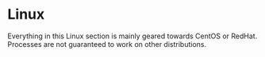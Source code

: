 # Linux

Everything in this Linux section is mainly geared towards CentOS or RedHat.  Processes are not guaranteed to work on other distributions.



